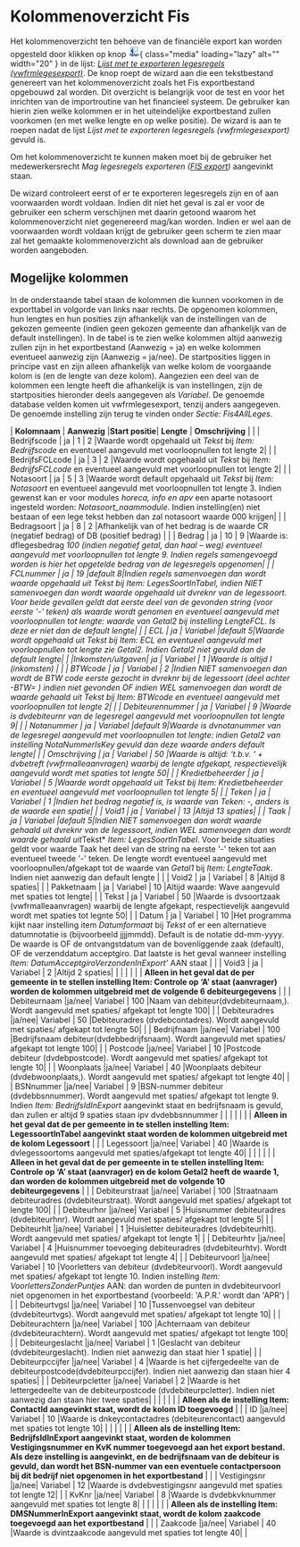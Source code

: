# Kolommenoverzicht Fis

Het kolommenoverzicht ten behoeve van de financiële export kan worden opgesteld door klikken op knop ![](/img/openwave/applicatiebeheer/instellen_inrichten/schermdefinitie/lesgeven.png){ class="media" loading="lazy" alt="" width="20" } in de lijst: _[Lijst met te exporteren legesregels (vwfrmlegesexport)](/docs/probleemoplossing/programmablokken/financiele_export/lijst_met_te_exporteren_legesregels.md)_. De knop roept de wizard aan die een tekstbestand genereert van het kolommenoverzicht zoals het Fis exportbestand opgebouwd zal worden. Dit overzicht is belangrijk voor de test en voor het inrichten van de importroutine van het financieel systeem. De gebruiker kan hierin zien welke kolommen er in het uiteindelijke exportbestand zullen voorkomen (en met welke lengte en op welke positie). De wizard is aan te roepen nadat de lijst _Lijst met te exporteren legesregels (vwfrmlegesexport)_ gevuld is.

Om het kolommenoverzicht te kunnen maken moet bij de gebruiker het medewerkersrecht _Mag legesregels exporteren ([FIS export](/docs/probleemoplossing/programmablokken/financiele_export.md))_ aangevinkt staan.

De wizard controleert eerst of er te exporteren legesregels zijn en of aan voorwaarden wordt voldaan. Indien dit niet het geval is zal er voor de gebruiker een scherm verschijnen met daarin getoond waarom het kolommenoverzicht niet gegenereerd mag/kan worden. Indien er wel aan de voorwaarden wordt voldaan krijgt de gebruiker geen scherm te zien maar zal het gemaakte kolommenoverzicht als download aan de gebruiker worden aangeboden.

## Mogelijke kolommen

In de onderstaande tabel staan de kolommen die kunnen voorkomen in de exporttabel in volgorde van links naar rechts. De opgenomen kolommen, hun lengtes en hun posities zijn afhankelijk van de instellingen van de gekozen gemeente (indien geen gekozen gemeente dan afhankelijk van de default instellingen). In de tabel is te zien welke kolommen altijd aanwezig zullen zijn in het exportbestand (Aanwezig = ja) en welke kolommen eventueel aanwezig zijn (Aanwezig = ja/nee). De startposities liggen in principe vast en zijn alleen afhankelijk van welke kolom de voorgaande kolom is (en de lengte van deze kolom). Aangezien een deel van de kolommen een lengte heeft die afhankelijk is van instellingen, zijn de startposities hieronder deels aangegeven als _Variabel_. De genoemde database velden komen uit vwfrmlegesexport, tenzij anders aangegeven. De genoemde instelling zijn terug te vinden onder _Sectie: Fis4AllLeges_.

| **Kolomnaam** | **Aanwezig** |**Start positie**| **Lengte** | **Omschrijving** | |
| Bedrijfscode | ja | 1 | 2 |Waarde wordt opgehaald uit _Tekst_ bij _Item: Bedrijfscode_ en eventueel aangevuld met voorloopnullen tot lengte 2| |
| BedrijfsFCLcode | ja | 3 | 2 |Waarde wordt opgehaald uit _Tekst_ bij _Item: BedrijfsFCLcode_ en eventueel aangevuld met voorloopnullen tot lengte 2| |
| Notasoort | ja | 5 | 3 |Waarde wordt default opgehaald uit _Tekst_ bij _Item: Notasoort_ en eventueel aangevuld met voorloopnullen tot lengte 3. Indien gewenst kan er voor modules _horeca, info en apv_ een aparte notasoort ingesteld worden: _Notasoort_naammodule_. Indien instelling(en) niet bestaan of een lege tekst hebben dan zal notasoort waarde 000 krijgen| |
| Bedragsoort | ja | 8 | 2 |Afhankelijk van of het bedrag is de waarde CR (negatief bedrag) of DB (positief bedrag) | |
| Bedrag | ja | 10 | 9 |Waarde is: dflegesbedrag *100 (indien negatief getal, dan haal – weg) eventueel aangevuld met voorloopnullen tot lengte 9. Indien regels samengevoegd worden is hier het opgetelde bedrag van de legesregels opgenomen| |
| FCLnummer | ja | 19 |default 8|Indien regels samenvoegen dan wordt waarde opgehaald uit *Tekst* bij *Item: LegesSoortInTabel*, indien NIET samenvoegen dan wordt waarde opgehaald uit dvreknr van de legessoort. Voor beide gevallen geldt dat eerste deel van de gevonden string (voor eerste '-' teken) als waarde wordt genomen en eventueel aangevuld met voorloopnullen tot lengte: waarde van *Getal2* bij instelling *LengteFCL*. Is deze er niet dan de default lengte| |
| ECL | ja | Variabel |default 5|Waarde wordt opgehaald uit *Tekst* bij *Item: ECL* en eventueel aangevuld met voorloopnullen tot lengte zie *Getal2*. Indien *Getal2* niet gevuld dan de default lengte| |
|Inkomsten/uitgaven| ja | Variabel | 1 |Waarde is altijd I (inkomsten) | |
| BTWcode | ja | Variabel | 2 |Indien NIET samenvoegen dan wordt de BTW code eerste gezocht in dvreknr bij de legessoort (deel achter -BTW= ) indien niet gevonden OF indien WEL samenvoegen dan wordt de waarde gehaald uit *Tekst* bij *Item: BTWcode* en eventueel aangevuld met voorloopnullen tot lengte 2| |
| Debiteurennummer | ja | Variabel | 9 |Waarde is dvdebiteurnr van de legesregel aangevuld met voorloopnullen tot lengte 9| |
| Notanummer | ja | Variabel |default 9|Waarde is dvnotanummer van de legesregel aangevuld met voorloopnullen tot lengte: indien *Getal2* van instelling *NotaNummerIsKey* gevuld dan deze waarde anders default lengte| |
| Omschrijving | ja | Variabel | 50 |Waarde is altijd: ‘t.b.v. ‘ + dvbetreft (vwfrmalleaanvragen) waarbij de lengte afgekapt, respectievelijk aangevuld wordt met spaties tot lengte 50| |
| Kredietbeheerder | ja | Variabel | 5 |Waarde wordt opgehaald uit *Tekst* bij *Item: Kredietbeheerder* en eventueel aangevuld met voorloopnullen tot lengte 5| |
| Teken | ja | Variabel | 1 |Indien het bedrag negatief is, is waarde van Teken: -, anders is de waarde een spatie| |
| Void1 | ja | Variabel | 13 |Altijd 13 spaties| |
| Taak | ja | Variabel |default 5|Indien NIET samenvoegen dan wordt waarde gehaald uit dvreknr van de legessoort, indien WEL samenvoegen dan wordt waarde gehaald uit*Tekst\* _Item: LegesSoortInTabel_. Voor beide situaties geldt voor waarde Taak het deel van de string na eerste '-' teken tot aan eventueel tweede '-' teken. De lengte wordt eventueel aangevuld met voorloopnullen/afgekapt tot de waarde van _Getal1_ bij _Item: LengteTaak_. Indien niet aanwezig dan default lengte | |
| Void2 | ja | Variabel | 8 |Altijd 8 spaties| |
| Pakketnaam | ja | Variabel | 10 |Altijd waarde: Wave aangevuld met spaties tot lengte| |
| Tekst | ja | Variabel | 50 |Waarde is dvsoortzaak (vwfrmalleaanvragen) waarbij de lengte afgekapt, respectievelijk aangevuld wordt met spaties tot legnte 50| |
| Datum | ja | Variabel | 10 |Het programma kijkt naar instelling item _Datumformaat_ bij _Tekst_ of er een alternatieve datumnotatie is (bijvoorbeeld jjjjmmdd). Default is de notatie dd-mm-yyyy. De waarde is OF de ontvangstdatum van de bovenliggende zaak (default), OF de verzenddatum acceptgiro. Dat laatste is het geval wanneer instelling _Item: DatumAcceptgiroVerzondenInExport’_ AAN staat | |
| Void3 | ja | Variabel | 2 |Altijd 2 spaties| |
| | | | | **Alleen in het geval dat de per gemeente in te stellen instelling Item: Controle op ‘A’ staat (aanvrager) worden de kolommen uitgebreid met de volgende 6 debiteurgegevens** | |
| Debiteurnaam |ja/nee| Variabel | 100 |Naam van debiteur(dvdebiteurnaam,). Wordt aangevuld met spaties/ afgekapt tot lengte 100| |
| Debiteuradres |ja/nee| Variabel | 50 |Debiteuradres (dvdebcontadres). Wordt aangevuld met spaties/ afgekapt tot lengte 50| |
| Bedrijfnaam |ja/nee| Variabel | 100 |Bedrijfsnaam debiteur(dvdebbedrijfsnaam). Wordt aangevuld met spaties/ afgekapt tot lengte 100| |
| Postcode |ja/nee| Variabel | 10 |Postcode debiteur (dvdebpostcode). Wordt aangevuld met spaties/ afgekapt tot lengte 10| |
| Woonplaats |ja/nee| Variabel | 40 |Woonplaats debiteur (dvdebwoonplaats,). Wordt aangevuld met spaties/ afgekapt tot lengte 40| |
| BSNnummer |ja/nee| Variabel | 9 |BSN-nummer debiteur (dvdebbsnnummer). Wordt aangevuld met spaties/ afgekapt tot lengte 9. Indien _Item: BedrijfsIdInExport_ aangevinkt staat en bedrijfsnaam is gevuld, dan zullen er altijd 9 spaties staan ipv dvdebbsnnummer | |
| | | | | **Alleen in het geval dat de per gemeente in te stellen instelling Item: LegessoortInTabel aangevinkt staat worden de kolommen uitgebreid met de kolom Legessoort** | |
| Legessoort |ja/nee| Variabel | 40 |Waarde is dvlegessoortoms aangevuld met spaties/afgekapt tot lengte 40| |
| | | | | **Alleen in het geval dat de per gemeente in te stellen instelling Item: Controle op ‘A’ staat (aanvrager) en de kolom Getal2 heeft de waarde 1, dan worden de kolommen uitgebreid met de volgende 10 debiteurgegevens** | |
| Debiteurstraat |ja/nee| Variabel | 100 |Straatnaam debiteuradres (dvdebiteurstraat). Wordt aangevuld met spaties/ afgekapt tot lengte 100| |
| Debiteurhnr |ja/nee| Variabel | 5 |Huisnummer debiteuradres (dvdebiteurhnr). Wordt aangevuld met spaties/ afgekapt tot lengte 5| |
| Debiteurhlt |ja/nee| Variabel | 1 |Huisletter debiteuradres (dvdebiteurhlt). Wordt aangevuld met spaties/ afgekapt tot lengte 1| |
| Debiteurhtv |ja/nee| Variabel | 4 |Huisnummer toevoeging debiteuradres (dvdebiteurhtv). Wordt aangevuld met spaties/ afgekapt tot lengte 4| |
| Debiteurvoorl |ja/nee| Variabel | 10 |Voorletters van debiteur (dvdebiteurvoorl). Wordt aangevuld met spaties/ afgekapt tot lengte 10. Indien instelling _Item: VoorlettersZonderPuntjes_ AAN: dan worden de punten in dvdebiteurvoorl niet opgenomen in het exportbestand (voorbeeld: 'A.P.R.' wordt dan 'APR') | |
| Debiteurtvgsl |ja/nee| Variabel | 10 |Tussenvoegsel van debiteur (dvdebiteurtvgs). Wordt aangevuld met spaties/ afgekapt tot lengte 10| |
| Debiteurachtern |ja/nee| Variabel | 100 |Achternaam van debiteur (dvdebiteurachtern). Wordt aangevuld met spaties/ afgekapt tot lengte 100| |
| Debiteurgeslacht |ja/nee| Variabel | 1 |Geslacht van debiteur (dvdebiteurgeslacht). Indien niet aanwezig dan staat hier 1 spatie| |
| Debiteurpccijfer |ja/nee| Variabel | 4 |Waarde is het cijfergedeelte van de debiteurpostcode(dvdebiteurpccijfer). Indien niet aanwezig dan staan hier 4 spaties| |
| Debiteurpcletter |ja/nee| Variabel | 2 |Waarde is het lettergedeelte van de debiteurpostcode (dvdebiteurpcletter). Indien niet aanwezig dan staan hier twee spaties| |
| | | | | **Alleen als de instelling Item: ContactId aangevinkt staat, wordt de kolom ID toegevoegd** | |
| ID |ja/nee| Variabel | 10 |Waarde is dnkeycontactadres (debiteurencontact) aangevuld met spaties tot lengte 10| |
| | | | | **Alleen als de instelling Item: BedrijfsIdInExport aangevinkt staat, worden de kolommen Vestigingsnummer en KvK nummer toegevoegd aan het export bestand. Als deze instelling is aangevinkt, en de bedrijfsnaam van de debiteur is gevuld, dan wordt het BSN-nummer van een eventuele contactpersoon bij dit bedrijf niet opgenomen in het exportbestand** | |
| Vestigingsnr |ja/nee| Variabel | 12 |Waarde is dvdebvestigingsnr aangevuld met spaties tot lengte 12| |
| KvKnr |ja/nee| Variabel | 8 |Waarde is dvdebkvknummer aangevuld met spaties tot lengte 8| |
| | | | | **Alleen als de instelling Item: DMSNummerInExport aangevinkt staat, wordt de kolom zaakcode toegevoegd aan het exportbestand** | |
| Zaakcode |ja/nee| Variabel | 40 |Waarde is dvintzaakcode aangevuld met spaties tot lengte 40| |
